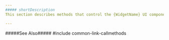 ```yaml
---
##### shortDescription
This section describes methods that control the {WidgetName} UI component.

---
```

#####See Also#####
#include common-link-callmethods